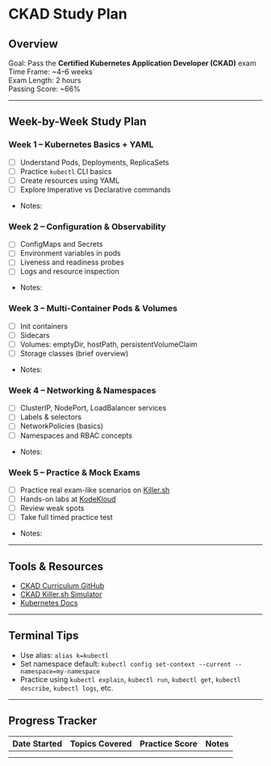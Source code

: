 # CKAD Study Plan

## Overview
Goal: Pass the **Certified Kubernetes Application Developer (CKAD)** exam  
Time Frame: ~4–6 weeks  
Exam Length: 2 hours  
Passing Score: ~66%

---

## Week-by-Week Study Plan

### Week 1 – Kubernetes Basics + YAML
- [ ] Understand Pods, Deployments, ReplicaSets
- [ ] Practice `kubectl` CLI basics
- [ ] Create resources using YAML
- [ ] Explore Imperative vs Declarative commands
- Notes:

### Week 2 – Configuration & Observability
- [ ] ConfigMaps and Secrets
- [ ] Environment variables in pods
- [ ] Liveness and readiness probes
- [ ] Logs and resource inspection
- Notes:

### Week 3 – Multi-Container Pods & Volumes
- [ ] Init containers
- [ ] Sidecars
- [ ] Volumes: emptyDir, hostPath, persistentVolumeClaim
- [ ] Storage classes (brief overview)
- Notes:

### Week 4 – Networking & Namespaces
- [ ] ClusterIP, NodePort, LoadBalancer services
- [ ] Labels & selectors
- [ ] NetworkPolicies (basics)
- [ ] Namespaces and RBAC concepts
- Notes:

### Week 5 – Practice & Mock Exams
- [ ] Practice real exam-like scenarios on [Killer.sh](https://killer.sh/)
- [ ] Hands-on labs at [KodeKloud](https://kodekloud.com/p/ckad)
- [ ] Review weak spots
- [ ] Take full timed practice test
- Notes:

---

## Tools & Resources

- [CKAD Curriculum GitHub](https://github.com/cncf/curriculum)
- [CKAD Killer.sh Simulator](https://killer.sh/)
- [Kubernetes Docs](https://kubernetes.io/docs/home/)

---

## Terminal Tips
- Use alias: `alias k=kubectl`
- Set namespace default: `kubectl config set-context --current --namespace=my-namespace`
- Practice using `kubectl explain`, `kubectl run`, `kubectl get`, `kubectl describe`, `kubectl logs`, etc.

---

## Progress Tracker

| Date Started | Topics Covered | Practice Score | Notes |
|--------------|----------------|----------------|-------|
|              |                |                |       |
|              |                |                |       |
